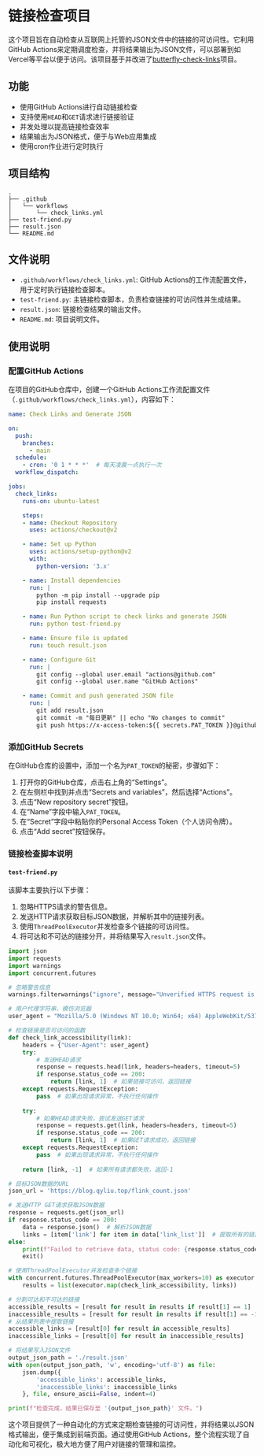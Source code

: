 # 链接检查项目

这个项目旨在自动检查从互联网上托管的JSON文件中的链接的可访问性。它利用GitHub Actions来定期调度检查，并将结果输出为JSON文件，可以部署到如Vercel等平台以便于访问。该项目基于并改进了[butterfly-check-links](https://github.com/shangskr/butterfly-check-links.git)项目。

## 功能

- 使用GitHub Actions进行自动链接检查
- 支持使用`HEAD`和`GET`请求进行链接验证
- 并发处理以提高链接检查效率
- 结果输出为JSON格式，便于与Web应用集成
- 使用cron作业进行定时执行

## 项目结构

```plaintext
.
├── .github
│   └── workflows
│       └── check_links.yml
├── test-friend.py
├── result.json
└── README.md
```

## 文件说明

- `.github/workflows/check_links.yml`: GitHub Actions的工作流配置文件，用于定时执行链接检查脚本。
- `test-friend.py`: 主链接检查脚本，负责检查链接的可访问性并生成结果。
- `result.json`: 链接检查结果的输出文件。
- `README.md`: 项目说明文件。

## 使用说明

### 配置GitHub Actions

在项目的GitHub仓库中，创建一个GitHub Actions工作流配置文件（`.github/workflows/check_links.yml`），内容如下：

```yaml
name: Check Links and Generate JSON

on:
  push:
    branches:
      - main
  schedule:
    - cron: '0 1 * * *'  # 每天凌晨一点执行一次
  workflow_dispatch:

jobs:
  check_links:
    runs-on: ubuntu-latest

    steps:
    - name: Checkout Repository
      uses: actions/checkout@v2

    - name: Set up Python
      uses: actions/setup-python@v2
      with:
        python-version: '3.x'

    - name: Install dependencies
      run: |
        python -m pip install --upgrade pip
        pip install requests

    - name: Run Python script to check links and generate JSON
      run: python test-friend.py

    - name: Ensure file is updated
      run: touch result.json

    - name: Configure Git
      run: |
        git config --global user.email "actions@github.com"
        git config --global user.name "GitHub Actions"

    - name: Commit and push generated JSON file
      run: |
        git add result.json
        git commit -m "每日更新" || echo "No changes to commit"
        git push https://x-access-token:${{ secrets.PAT_TOKEN }}@github.com/${{ github.repository }} main
```

### 添加GitHub Secrets

在GitHub仓库的设置中，添加一个名为`PAT_TOKEN`的秘密，步骤如下：

1. 打开你的GitHub仓库，点击右上角的“Settings”。
2. 在左侧栏中找到并点击“Secrets and variables”，然后选择“Actions”。
3. 点击“New repository secret”按钮。
4. 在“Name”字段中输入`PAT_TOKEN`。
5. 在“Secret”字段中粘贴你的Personal Access Token（个人访问令牌）。
6. 点击“Add secret”按钮保存。

### 链接检查脚本说明

#### `test-friend.py`

该脚本主要执行以下步骤：

1. 忽略HTTPS请求的警告信息。
2. 发送HTTP请求获取目标JSON数据，并解析其中的链接列表。
3. 使用`ThreadPoolExecutor`并发检查多个链接的可访问性。
4. 将可达和不可达的链接分开，并将结果写入`result.json`文件。

```python
import json
import requests
import warnings
import concurrent.futures

# 忽略警告信息
warnings.filterwarnings("ignore", message="Unverified HTTPS request is being made.*")

# 用户代理字符串，模仿浏览器
user_agent = "Mozilla/5.0 (Windows NT 10.0; Win64; x64) AppleWebKit/537.36 (KHTML, like Gecko) Chrome/58.0.3029.110 Safari/537.36"

# 检查链接是否可访问的函数
def check_link_accessibility(link):
    headers = {"User-Agent": user_agent}
    try:
        # 发送HEAD请求
        response = requests.head(link, headers=headers, timeout=5)
        if response.status_code == 200:
            return [link, 1]  # 如果链接可访问，返回链接
    except requests.RequestException:
        pass  # 如果出现请求异常，不执行任何操作
    
    try:
        # 如果HEAD请求失败，尝试发送GET请求
        response = requests.get(link, headers=headers, timeout=5)
        if response.status_code == 200:
            return [link, 1]  # 如果GET请求成功，返回链接
    except requests.RequestException:
        pass  # 如果出现请求异常，不执行任何操作
    
    return [link, -1]  # 如果所有请求都失败，返回-1

# 目标JSON数据的URL
json_url = 'https://blog.qyliu.top/flink_count.json'

# 发送HTTP GET请求获取JSON数据
response = requests.get(json_url)
if response.status_code == 200:
    data = response.json()  # 解析JSON数据
    links = [item['link'] for item in data['link_list']]  # 提取所有的链接
else:
    print(f"Failed to retrieve data, status code: {response.status_code}")
    exit()

# 使用ThreadPoolExecutor并发检查多个链接
with concurrent.futures.ThreadPoolExecutor(max_workers=10) as executor:
    results = list(executor.map(check_link_accessibility, links))

# 分割可达和不可达的链接
accessible_results = [result for result in results if result[1] == 1]
inaccessible_results = [result for result in results if result[1] == -1]
# 从结果列表中提取链接
accessible_links = [result[0] for result in accessible_results]
inaccessible_links = [result[0] for result in inaccessible_results]

# 将结果写入JSON文件
output_json_path = './result.json'
with open(output_json_path, 'w', encoding='utf-8') as file:
    json.dump({
        'accessible_links': accessible_links,
        'inaccessible_links': inaccessible_links
    }, file, ensure_ascii=False, indent=4)

print(f"检查完成，结果已保存至 '{output_json_path}' 文件。")
```

这个项目提供了一种自动化的方式来定期检查链接的可访问性，并将结果以JSON格式输出，便于集成到前端页面。通过使用GitHub Actions，整个流程实现了自动化和可视化，极大地方便了用户对链接的管理和监控。